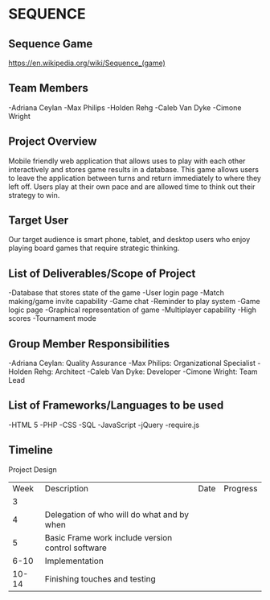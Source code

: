 # SEQUENCE

## Sequence Game
https://en.wikipedia.org/wiki/Sequence_(game)

## Team Members
-Adriana Ceylan
-Max Philips
-Holden Rehg
-Caleb Van Dyke
-Cimone Wright

## Project Overview
Mobile friendly web application that allows uses to play with each other interactively and stores game results in a database. This game allows users to leave the application between turns and return immediately to where they left off. Users play at their own pace and are allowed time to think out their strategy to win.

## Target User
Our target audience is smart phone, tablet, and desktop users who enjoy playing board games that require strategic thinking.

## List of Deliverables/Scope of Project
-Database that stores state of the game 
-User login page
-Match making/game invite capability 
-Game chat
-Reminder to play system
-Game logic page
-Graphical representation of game
-Multiplayer capability 
-High scores
-Tournament mode 

## Group Member Responsibilities
-Adriana Ceylan: Quality Assurance
-Max Philips: Organizational Specialist
-Holden Rehg: Architect
-Caleb Van Dyke: Developer
-Cimone Wright: Team Lead

## List of Frameworks/Languages to be used
-HTML 5
-PHP
-CSS
-SQL
-JavaScript
-jQuery
-require.js

## Timeline

<table>
	<tr>
		<td>Week</td><td>Description</td><td>Date</td><td>Progress</td>
	</tr>
	<tr>
		<td>3</td>Project Design</td><td></td><td></td>
	</tr>
	<tr>
		<td>4</td><td>Delegation of who will do what and by when</td><td></td><td></td>
	</tr>
	<tr>
		<td>5</td><td>Basic Frame work include version control software</td><td></td><td></td>
	</tr>
	<tr>
		<td>6-10</td><td>Implementation</td><td></td><td></td>
	</tr>
	<tr>
		<td>10-14</td><td>Finishing touches and testing</td><td></td><td></td>
	</tr>
</table>
